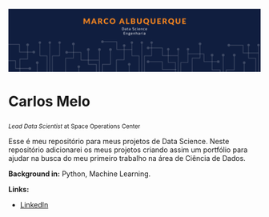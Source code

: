 <p align="center">
  <img src="banner.png" >
</p>

# Carlos Melo
<sub>*Lead Data Scientist* at Space Operations Center</sub>

Esse é meu repositório para meus projetos de Data Science. Neste repositório adicionarei os meus projetos criando assim um portfólio para ajudar na busca do meu primeiro trabalho na área de Ciência de Dados.

**Background in:** Python, Machine Learning.

**Links:**

* [LinkedIn](https://www.linkedin.com/in/marco-aurelio-santos-albuquerque-b9763959/)







